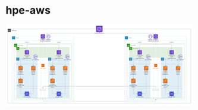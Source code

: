 # hpe-aws
<a href="https://github.com/Malikiah/hpe-aws/blob/main/HPE_AWS.svg">
  <img src="https://github.com/Malikiah/hpe-aws/blob/main/HPE_AWS.svg">
</a>